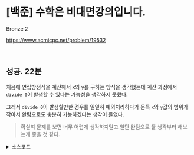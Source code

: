 # [백준] 수학은 비대면강의입니다.

Bronze 2

https://www.acmicpc.net/problem/19532

<br>

## 성공. 22분

처음에 연립방정식을 계산해서 x와 y를 구하는 방식을 생각했는데 계산 과정에서 `divide 0`이 발생할 수 있다는 가능성을 생각하지 못했다.

그래서 `divide 0`이 발생할만한 경우를 일일히 예외처리하다가 문득 `x`와 `y`값의 범위가 작아서 완탐으로도 충분히 가능하겠다는 생각이 들었다.

> 확실히 문제를 보면 너무 어렵게 생각하지말고 일단 완탐으로 풀 생각부터 해보는게 좋을 것 같다.

<details><summary>소스코드</summary>

```java
import java.io.BufferedReader;
import java.io.InputStreamReader;
import java.util.StringTokenizer;

class Main {

    void run() throws Exception {
        BufferedReader br = new BufferedReader(new InputStreamReader(System.in));

        StringTokenizer st = new StringTokenizer(br.readLine());
        int a = Integer.parseInt(st.nextToken());
        int b = Integer.parseInt(st.nextToken());
        int c = Integer.parseInt(st.nextToken());
        int d = Integer.parseInt(st.nextToken());
        int e = Integer.parseInt(st.nextToken());
        int f = Integer.parseInt(st.nextToken());

        for (int x = -999; x <= 999; x++) {
            for (int y = -999; y <= 999; y++) {
                if ((a * x + b * y == c) && (d * x + e * y == f)) {
                    System.out.printf("%d %d\n", x, y);
                }
            }
        }

        br.close();
    }

    public static void main(String[] args) throws Exception {
        new Main().run();
    }
}
```

</details>